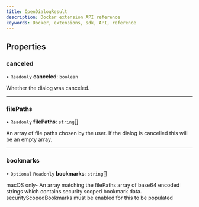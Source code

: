 ```yaml
---
title: OpenDialogResult
description: Docker extension API reference
keywords: Docker, extensions, sdk, API, reference
---
```


## Properties

### canceled

• `Readonly` **canceled**: `boolean`

Whether the dialog was canceled.

___

### filePaths

• `Readonly` **filePaths**: `string`[]

An array of file paths chosen by the user. If the dialog is cancelled this will be an empty array.

___

### bookmarks

• `Optional` `Readonly` **bookmarks**: `string`[]

macOS only- An array matching the filePaths array of base64 encoded strings which contains security scoped bookmark data. securityScopedBookmarks must be enabled for this to be populated
